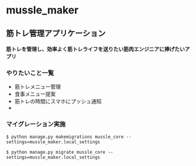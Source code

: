# mussle_maker
## 筋トレ管理アプリケーション
#### 筋トレを管理し、効率よく筋トレライフを送りたい筋肉エンジニアに捧げたいアプリ
### やりたいこと一覧
* 筋トレメニュー管理
* 食事メニュー提案
* 筋トレの時間にスマホにプッシュ通知
* 

### マイグレーション実施
```
$ python manage.py makemigrations mussle_core --settings=mussle_maker.local_settings
```
```
$ python manage.py migrate mussle_core --settings=mussle_maker.local_settings
```